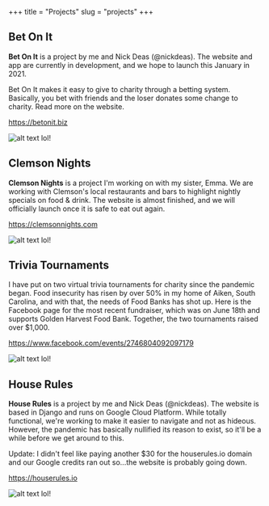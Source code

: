 +++
title = "Projects"
slug = "projects"
+++

## Bet On It
**Bet On It** is a project by me and Nick Deas (@nickdeas). The website and app are currently in development, and we hope to launch this January in 2021.

Bet On It makes it easy to give to charity through a betting system. Basically, you bet with friends and the loser donates some change to charity. Read more on the website.

https://betonit.biz

![alt text lol!](/images/boi.jpg "Bet On It logo")

## Clemson Nights
**Clemson Nights** is a project I'm working on with my sister, Emma. We are working with Clemson's local restaurants and bars to highlight nightly specials on food & drink. The website is almost finished, and we will officially launch once it is safe to eat out again.

https://clemsonnights.com

![alt text lol!](/images/cnlogo.svg "Clemson Nights logo")

## Trivia Tournaments
I have put on two virtual trivia tournaments for charity since the pandemic began. Food insecurity has risen by over 50% in my home of Aiken, South Carolina, and with that, the needs of Food Banks has shot up. Here is the Facebook page for the most recent fundraiser, which was on June 18th and supports Golden Harvest Food Bank. Together, the two tournaments raised over $1,000.

https://www.facebook.com/events/2746804092097179

![alt text lol!](/images/trivia4good.jpg "Trivia4Good Instagram story")

## House Rules
**House Rules** is a project by me and Nick Deas (@nickdeas). The website is based in Django and runs on Google Cloud Platform. While totally functional, we're working to make it easier to navigate and not as hideous. However, the pandemic has basically nullified its reason to exist, so it'll be a while before we get around to this.

Update: I didn't feel like paying another $30 for the houserules.io domain and our Google credits ran out so...the website is probably going down.

https://houserules.io

![alt text lol!](/images/hrposter.jpg "House Rules poster")